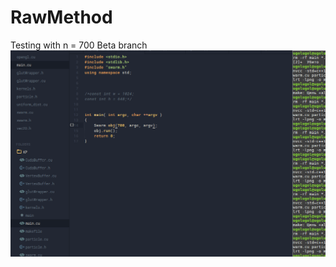 # RawMethod

Testing with n = 700
Beta branch
![](https://github.com/UgolUgol/RawMethod/blob/beta/pgp4.gif)
